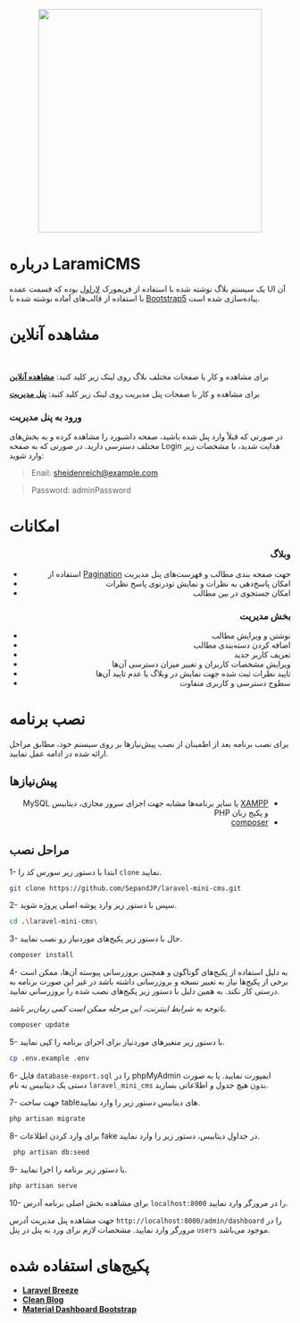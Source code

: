 <p align="center"><a href="https://larami.iran.liara.run/" target="_blank"><img src="https://raw.githubusercontent.com/laravel/art/master/logo-lockup/5%20SVG/2%20CMYK/1%20Full%20Color/laravel-logolockup-cmyk-red.svg" width="400"></a></p>



# درباره LaramiCMS

یک سیستم بلاگ نوشته شده با استفاده از فریمورک [لاراول](https://laravel.com/) بوده که قسمت عمده  UI آن با استفاده از قالب‌های آماده نوشته شده با [Bootstrap5](https://blog.getbootstrap.com/2021/05/05/bootstrap-5/) پیاده‌سازی شده است.


# مشاهده آنلاین

<br/>

برای مشاهده و کار با صفحات مختلف بلاگ روی لینک زیر کلید کنید:
 **[مشاهده آنلاین](https://larami.iran.liara.run/)**

برای مشاهده و کار با صفحات پنل مدیریت روی لینک زیر کلید کنید:
**[پنل مدیریت](https://larami.iran.liara.run/admin/dashboard)**

### ورود به پنل مدیریت

در صورتی که قبلاً وارد پنل شده باشید، صفحه داشبورد را مشاهده کرده و به بخش‌های مختلف دسترسی دارید. در صورتی که به صفحه Login هدایت شدید، با مشخصات زیر وارد شوید:

>Enail: sheidenreich@example.com

>Password: adminPassword


# امکانات
<div align="right">

### وبلاگ
- استفاده از [Pagination](https://laravel.com/docs/8.x/pagination) جهت صفحه بندی مطالب و فهرست‌های پنل مدیریت
- امکان پاسخ‌دهی به نظرات و نمایش تودرتوی پاسخ نظرات
- امکان جستجوی در بین مطالب

### بخش مدیریت
 - نوشتن و ویرایش مطالب 
 - اضافه کردن دسته‌بندی مطالب
 - تعریف کاربر جدید
 - ویرایش مشخصات کاربران و تغییر میزان دسترسی آن‌ها
 - تایید نظرات ثبت شده جهت نمایش در وبلاگ یا عدم تایید آن‌ها
 - سطوح دسترسی و کاربری متفاوت
 </div>

# نصب برنامه
برای نصب برنامه بعد از اطمینان از نصب پیش‌نیازها بر روی سیستم خود، مطابق مراحل ارائه شده در ادامه عمل نمایید.

## پیش‌نیازها
<div dir="rtl" align=right>

- [XAMPP](https://www.apachefriends.org/) یا سایر برنامه‌ها مشابه جهت اجرای سرور مجازی، دیتابیس MySQL و پکیج زبان PHP
- [composer](https://getcomposer.org/)
</div>

## مراحل نصب

1- ابتدا با دستور زیر سورس کد را `clone` نمایید.
```bash
git clone https://github.com/SepandJP/laravel-mini-cms.git
```

2- سپس با دستور زیر وارد پوشه اصلی پروژه شوید.
```bash
cd .\laravel-mini-cms\
```

3- حال با دستور زیر پکیج‌های موردنیاز رو نصب نمایید.
```bash
composer install
```

4- به دلیل استفاده از پکیج‌های گوناگون و همچنین بروزرسانی پیوسته آن‌ها، ممکن است برخی از پکیج‌ها نیاز به تغییر نسخه و بروزرسانی داشته باشد در غیر این صورت برنامه به درستی کار نکند. به همین دلیل با دستور زیر پکیج‌های نصب شده را بروزرسانی نمایید.

*باتوجه به شرایط اینترنت، این مرحله ممکن است کمی زمان‌بر باشد.*
```bash
composer update
```

5- با دستور زیر متغیرهای موردنیاز برای اجرای برنامه را کپی نمایید.
```bash
cp .env.example .env
```

6- فایل `database-export.sql` را در phpMyAdmin ایمپورت نمایید.
یا به صورت دستی یک دیتابیس به نام `laravel_mini_cms` بدون هیچ جدول و اطلاعاتی بسازید.

7- جهت ساخت tableهای دیتابیس دستور زیر را وارد نمایید.
```bash
php artisan migrate
```

8- برای وارد کردن اطلاعات fake در جداول دیتابیس، دستور زیر را وارد نمایید.
```bash
 php artisan db:seed
 ```

 9- با دستور زیر برنامه را اجرا نمایید.
 ```bash
php artisan serve
```

10- برای مشاهده بخش اصلی برنامه آدرس `localhost:8000` را در مرورگر وارد نمایید.

جهت مشاهده پنل مدیریت آدرس `http://localhost:8000/admin/dashboard` را در مرورگر وارد نمایید.
مشخصات لازم برای ورد به پنل در پنل `users` موجود می‌باشد.

# پکیج‌های استفاده شده

- **[Laravel Breeze](https://laravel.com/docs/8.x/starter-kits#laravel-breeze)**
- **[Clean Blog](https://startbootstrap.com/theme/clean-blog)**
- **[Material Dashboard Bootstrap](https://www.creative-tim.com/learning-lab/bootstrap/overview/material-dashboard)**
